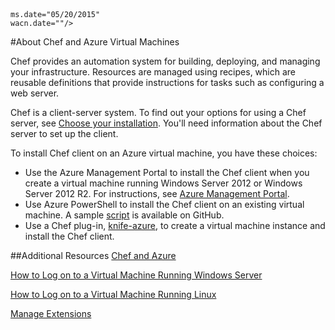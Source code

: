 <!-- deleted in Global -->

<properties title="About Chef and Azure Virtual Machines" pageTitle="About Chef and Azure Virtual Machines" description="Describes installing and configuring Chef on a VM in Azure" metaKeywords="" services="virtual machines" solutions="" documentationCenter="" authors="kathydav" manager="timlt" videoId="" scriptId="" />
<tags 
	ms.service="virtual-machines" 
	
	ms.date="05/20/2015" 
	wacn.date=""/>

#About Chef and Azure Virtual Machines

Chef provides an automation system for building, deploying, and managing your infrastructure. Resources are managed using recipes, which are reusable definitions that provide instructions for tasks such as configuring a web server.   

Chef is a client-server system. To find out your options for using a Chef server, see [Choose your installation](http://www.getchef.com/chef/choose-your-version/). You'll need information about the Chef server to set up the client. 

To install Chef client on an Azure virtual machine, you have these choices:

- Use the Azure Management Portal to install the Chef client when you create a virtual machine running Windows Server 2012 or Windows Server 2012 R2. For instructions, see [Azure Management Portal](https://docs.chef.io/azure_portal.html).
- Use Azure PowerShell to install the Chef client on an existing virtual machine. A sample [script](https://gist.github.com/kaustubh-d/cea1aa75baebd3615609) is available on GitHub.
- Use a Chef plug-in, [knife-azure](http://docs.getchef.com/plugin_knife_azure.html), to create a virtual machine instance and install the Chef client.   


##Additional Resources
[Chef and Azure]

[How to Log on to a Virtual Machine Running Windows Server]

[How to Log on to a Virtual Machine Running Linux]

[Manage Extensions]

<!--Link references-->
[Chef and Azure]: http://www.getchef.com/solutions/azure/
[How to Log on to a Virtual Machine Running Windows Server]: /documentation/articles/virtual-machines-log-on-windows-server/
[How to Log on to a Virtual Machine Running Linux]: /documentation/articles/virtual-machines-linux-how-to-log-on
[Manage Extensions]: https://msdn.microsoft.com/zh-cn/library/dn606311.aspx



